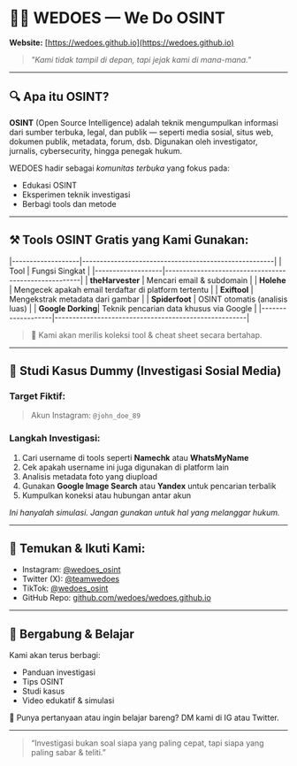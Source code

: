 # 🕵️‍♂️ WEDOES — We Do OSINT

**Website:** [https://wedoes.github.io](https://wedoes.github.io)

> _"Kami tidak tampil di depan, tapi jejak kami di mana-mana."_

---

## 🔍 Apa itu OSINT?
**OSINT** (Open Source Intelligence) adalah teknik mengumpulkan informasi dari sumber terbuka, legal, dan publik — seperti media sosial, situs web, dokumen publik, metadata, forum, dsb. Digunakan oleh investigator, jurnalis, cybersecurity, hingga penegak hukum.

WEDOES hadir sebagai _komunitas terbuka_ yang fokus pada:
- Edukasi OSINT
- Eksperimen teknik investigasi
- Berbagi tools dan metode

---

## ⚒️ Tools OSINT Gratis yang Kami Gunakan:
|-------------------|------------------------------------------------------|
|       Tool        |                Fungsi Singkat                        |
|-------------------|------------------------------------------------------|
| **theHarvester**  | Mencari email & subdomain                            |
| **Holehe**        | Mengecek apakah email terdaftar di platform tertentu |
| **Exiftool**      | Mengekstrak metadata dari gambar                     |
| **Spiderfoot**    | OSINT otomatis (analisis luas)                       |
| **Google Dorking**| Teknik pencarian data khusus via Google              |
|-------------------|------------------------------------------------------|
> 📁 Kami akan merilis koleksi tool & cheat sheet secara bertahap.

---

## 🧪 Studi Kasus Dummy (Investigasi Sosial Media)

### Target Fiktif:
> Akun Instagram: `@john_doe_89`

### Langkah Investigasi:
1. Cari username di tools seperti **Namechk** atau **WhatsMyName**
2. Cek apakah username ini juga digunakan di platform lain
3. Analisis metadata foto yang diupload
4. Gunakan **Google Image Search** atau **Yandex** untuk pencarian terbalik
5. Kumpulkan koneksi atau hubungan antar akun

_Ini hanyalah simulasi. Jangan gunakan untuk hal yang melanggar hukum._

---

## 📲 Temukan & Ikuti Kami:

- Instagram: [@wedoes_osint](https://instagram.com/wedoes_osint)
- Twitter (X): [@teamwedoes](https://x.com/teamwedoes)
- TikTok: [@wedoes_osint](https://tiktok.com/@wedoes_osint)
- GitHub Repo: [github.com/wedoes/wedoes.github.io](https://github.com/wedoes/wedoes.github.io)

---

## 🧠 Bergabung & Belajar
Kami akan terus berbagi:
- Panduan investigasi
- Tips OSINT
- Studi kasus
- Video edukatif & simulasi

📩 Punya pertanyaan atau ingin belajar bareng? DM kami di IG atau Twitter.

---

> “Investigasi bukan soal siapa yang paling cepat, tapi siapa yang paling sabar & teliti.”

